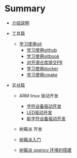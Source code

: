 # Summary

* [介绍说明](README.md)

* 工具篇
    * [学习使用git](learn_git.md)
        * [学习使用github](learn_github.md)
        * [学习使用gitbook](learn_gitbook.md)
        * [对开源仓库提交PR](pull_request.md)
        * [学习使用docker](learn_docker.md)
        * [学习使用cmake](learn_cmake.md)

* 实战篇
    * ARM linux 驱动开发
        * [字符设备驱动开发](develop_character_device_drivers.md)
        * [LED驱动开发](develop_led_driver.md)
        * [新字符设备驱动开发](develop_new_character_device_drivers.md)

    * 树莓派 开发
    * [树莓派入门](raspberryPi.md)
    * [树莓派 opencv 环境的搭建](raspberryPi_opencv.md)